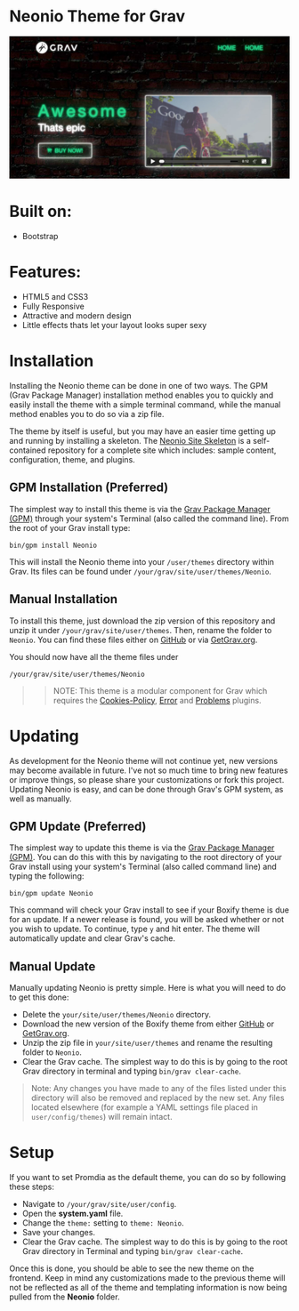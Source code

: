 # Neonio Theme for Grav

![Neonio](assets/asset.png)

# Built on:

* Bootstrap

# Features:

* HTML5 and CSS3
* Fully Responsive
* Attractive and modern design
* Little effects thats let your layout looks super sexy

# Installation

Installing the Neonio theme can be done in one of two ways. The GPM (Grav Package Manager) installation method enables you to quickly and easily install the theme with a simple terminal command, while the manual method enables you to do so via a zip file.

The theme by itself is useful, but you may have an easier time getting up and running by installing a skeleton. The [Neonio Site Skeleton](https://github.com/getgrav/grav-skeleton-neonio-site) is a self-contained repository for a complete site which includes: sample content, configuration, theme, and plugins.

## GPM Installation (Preferred)

The simplest way to install this theme is via the [Grav Package Manager (GPM)](http://learn.getgrav.org/advanced/grav-gpm) through your system's Terminal (also called the command line).  From the root of your Grav install type:

    bin/gpm install Neonio

This will install the Neonio theme into your `/user/themes` directory within Grav. Its files can be found under `/your/grav/site/user/themes/Neonio`.

## Manual Installation

To install this theme, just download the zip version of this repository and unzip it under `/your/grav/site/user/themes`. Then, rename the folder to `Neonio`. You can find these files either on [GitHub](https://github.com/getgrav/grav-theme-Neonio) or via [GetGrav.org](http://getgrav.org/downloads/themes).

You should now have all the theme files under

    /your/grav/site/user/themes/Neonio

>> NOTE: This theme is a modular component for Grav which requires the [Cookies-Policy](https://github.com/giansi/grav-plugin-cookies-policy), [Error](https://github.com/getgrav/grav-theme-error) and [Problems](https://github.com/getgrav/grav-plugin-problems) plugins.

# Updating

As development for the Neonio theme will not continue yet, new versions may become available in future. I've not so much time to bring new features or improve things, so please share your customizations or fork this project. Updating Neonio is easy, and can be done through Grav's GPM system, as well as manually.

## GPM Update (Preferred)

The simplest way to update this theme is via the [Grav Package Manager (GPM)](http://learn.getgrav.org/advanced/grav-gpm). You can do this with this by navigating to the root directory of your Grav install using your system's Terminal (also called command line) and typing the following:

    bin/gpm update Neonio

This command will check your Grav install to see if your Boxify theme is due for an update. If a newer release is found, you will be asked whether or not you wish to update. To continue, type `y` and hit enter. The theme will automatically update and clear Grav's cache.

## Manual Update

Manually updating Neonio is pretty simple. Here is what you will need to do to get this done:

* Delete the `your/site/user/themes/Neonio` directory.
* Download the new version of the Boxify theme from either [GitHub](https://github.com/getgrav/grav-theme-Neonio) or [GetGrav.org](http://getgrav.org/downloads/themes).
* Unzip the zip file in `your/site/user/themes` and rename the resulting folder to `Neonio`.
* Clear the Grav cache. The simplest way to do this is by going to the root Grav directory in terminal and typing `bin/grav clear-cache`.

> Note: Any changes you have made to any of the files listed under this directory will also be removed and replaced by the new set. Any files located elsewhere (for example a YAML settings file placed in `user/config/themes`) will remain intact.

# Setup

If you want to set Promdia as the default theme, you can do so by following these steps:

* Navigate to `/your/grav/site/user/config`.
* Open the **system.yaml** file.
* Change the `theme:` setting to `theme: Neonio`.
* Save your changes.
* Clear the Grav cache. The simplest way to do this is by going to the root Grav directory in Terminal and typing `bin/grav clear-cache`.

Once this is done, you should be able to see the new theme on the frontend. Keep in mind any customizations made to the previous theme will not be reflected as all of the theme and templating information is now being pulled from the **Neonio** folder.
